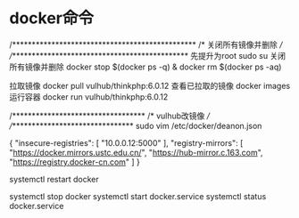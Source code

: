 
# docker命令
/***********************************************
/*	关闭所有镜像并删除		*/
/**********************************************
先提升为root		sudo su
关闭所有镜像并删除		docker stop $(docker ps -q) & docker rm $(docker ps -aq)

拉取镜像			docker pull vulhub/thinkphp:6.0.12
查看已拉取的镜像		docker images
运行容器			docker run vulhub/thinkphp:6.0.12

/**********************************
/*	vulhub改镜像	*/
/********************************
sudo vim /etc/docker/deanon.json

{
"insecure-registries": [
    "10.0.0.12:5000"
  ],
  "registry-mirrors": [
    "https://docker.mirrors.ustc.edu.cn/",
    "https://hub-mirror.c.163.com",
    "https://registry.docker-cn.com"
  ]
}

systemctl restart docker

systemctl stop docker
systemctl start docker.service
systemctl status docker.service
